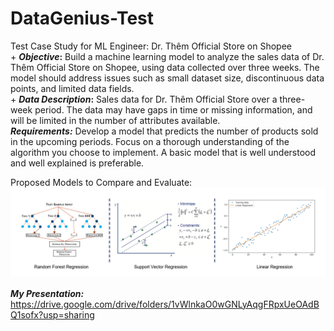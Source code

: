 # DataGenius-Test
Test Case Study for ML Engineer: Dr. Thêm Official Store on Shopee
<br> +  **_Objective_:** Build a machine learning model to analyze the sales data of Dr. Thêm Official Store on Shopee, using data collected over three weeks. The model should address issues such as small dataset size, discontinuous data points, and limited data fields.
<br> + **_Data Description_:** Sales data for Dr. Thêm Official Store over a three-week period. The data may have gaps in time or missing information, and will be limited in the number of attributes available.
<br> **_Requirements:_**
Develop a model that predicts the number of products sold in the upcoming periods.
Focus on a thorough understanding of the algorithm you choose to implement. A basic model that is well understood and well explained is preferable.

<be> Proposed Models to Compare and Evaluate:
![Training_Model](https://github.com/ntrami/DataGenius-Test/blob/main/model.png)
<br><br> **_My Presentation:_**
https://drive.google.com/drive/folders/1vWlnkaO0wGNLyAqgFRpxUeOAdBQ1sofx?usp=sharing
